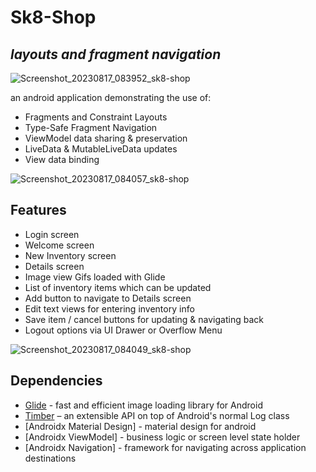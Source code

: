 # Sk8-Shop
## _layouts and fragment navigation_

![Screenshot_20230817_083952_sk8-shop](https://github.com/SVENTRIPIKAL/sk8-shop/assets/90730468/5593a165-166d-472f-86fd-71ac0a5337cd)


an android application demonstrating the use of: 

- Fragments and Constraint Layouts
- Type-Safe Fragment Navigation
- ViewModel data sharing & preservation
- LiveData & MutableLiveData updates
- View data binding

![Screenshot_20230817_084057_sk8-shop](https://github.com/SVENTRIPIKAL/sk8-shop/assets/90730468/a23c2b74-244a-4e90-aecd-407af216285d)


## Features

- Login screen
- Welcome screen
- New Inventory screen
- Details screen
- Image view Gifs loaded with Glide
- List of inventory items which can be updated
- Add button to navigate to Details screen
- Edit text views for entering inventory info
- Save item / cancel buttons for updating & navigating back
- Logout options via UI Drawer or Overflow Menu

![Screenshot_20230817_084049_sk8-shop](https://github.com/SVENTRIPIKAL/sk8-shop/assets/90730468/a53c2428-a277-4c3b-9c72-dd4b366757ba)


## Dependencies

- [Glide](https://bumptech.github.io/glide/) - fast and efficient image loading library for Android
- [Timber](https://github.com/JakeWharton/timber) – an extensible API on top of Android's normal Log class
- [Androidx Material Design] - material design for android
- [Androidx ViewModel] - business logic or screen level state holder
- [Androidx Navigation] - framework for navigating across application destinations
